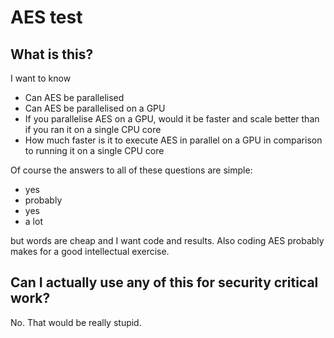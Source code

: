 # AES test

## What is this?
I want to know

- Can AES be parallelised
- Can AES be parallelised on a GPU
- If you parallelise AES on a GPU, would it be faster and scale better than if you ran it on a single CPU core
- How much faster is it to execute AES in parallel on a GPU in comparison to running it on a single CPU core

Of course the answers to all of these questions are simple:
- yes
- probably
- yes
- a lot

but words are cheap and I want code and results. Also coding AES probably makes for a good intellectual exercise.

## Can I actually use any of this for security critical work?
No. That would be really stupid.


